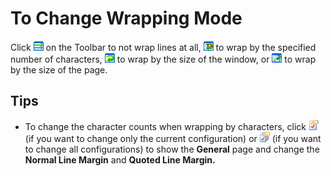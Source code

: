 # To Change Wrapping Mode

Click
![No Wrap](../../images/wrapnone.png)
on the Toolbar to not wrap lines at all,
![Wrap by Characters](../../images/wrapbychar.png) to wrap by
the specified number of characters,
![Wrap by Window](../../images/wrapbywindow.png) to
wrap by the size of the window, or
![Wrap by Page](../../images/wrapbypage.png)
to wrap by the size of the page.

## Tips

- To change the character counts when wrapping by characters,
click
![Properties for Current Configuration](../../images/properties.png)
(if you want to change only the current configuration) or
![Properties for All Configuration](../../images/allproperties.png)
(if you want to change all configurations) to
show the **General** page and change the **Normal Line Margin** and **Quoted Line Margin.**
